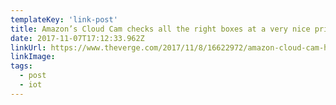 ```yaml
---
templateKey: 'link-post'
title: Amazon’s Cloud Cam checks all the right boxes at a very nice price
date: 2017-11-07T17:12:33.962Z
linkUrl: https://www.theverge.com/2017/11/8/16622972/amazon-cloud-cam-home-security-camera-review
linkImage:
tags:
  - post
  - iot
---
```

